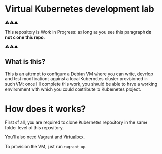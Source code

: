 # Virtual Kubernetes development lab

⚠️⚠️⚠️

This repository is Work in Progress: as long as you see this paragraph **do not clone this repo**.

⚠️⚠️⚠️

## What is this?

This is an attempt to configure a Debian VM where you can write, develop and 
test modifications against a local Kubernetes cluster provisioned in such VM: 
once I'll complete this work, you should be able to have a working environment 
with which you could contribute to Kubernetes project.

# How does it works?

First of all, you are required to clone Kubernetes repository in the same folder 
level of this repository.

You'll also need [Vagrant](https://www.vagrantup.com) and [Virtualbox](https://www.virtualbox.org/).

To provision the VM, just run `vagrant up`.
